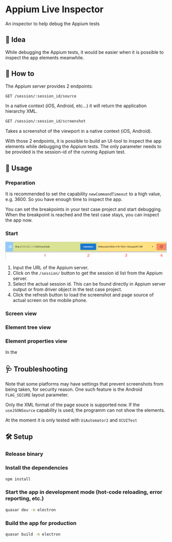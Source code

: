 # Appium Live Inspector

An inspector to help debug the Appium tests

## :dizzy: Idea
While debugging the Appium tests, it would be easier when it is possible to inspect the app elements meanwhile.

## :crystal_ball: How to
The Appium server provides 2 endpoints:
```bash
GET /session/:session_id/source
```
In a native context (iOS, Android, etc...) it will return the application hierarchy XML.
```bash
GET /session/:session_id/screenshot
```
Takes a screenshot of the viewport in a native context (iOS, Android).

With those 2 endpoints, it is possible to build an UI-tool to inspect the app elements while debugging the Appium tests. The only parameter needs to be provided is the session-id of the running Appium test.
## :footprints: Usage
### Preparation
It is recommended to set the capability `newCommandTimeout` to a high value, e.g. 3600. So you have enough time to inspect the app.

You can set the breakpoints in your test case project and start debugging. When the breakpoint is reached and the test case stays, you can inspect the app now.
### Start
![Search bar](./public/searchbar.png)
1. Input the URL of the Appium server.
2. Click on the `/session/` button to get the session id list from the Appium server.
3. Select the actual session id. This can be found directly in Appium server output or from driver object in the test case project.
4. Click the refresh button to load the screenshot and page source of actual screen on the mobile phone.
### Screen view

### Element tree view

### Element properties view
In the
## :stethoscope: Troubleshooting
Note that some platforms may have settings that prevent screenshots from being taken, for security reason. One such feature is the Android ```FLAG_SECURE``` layout parameter.

Only the XML format of the page souce is supported now. If the `useJSONSource` capability is used, the programm can not show the elements.

At the moment it is only tested with `UiAutomator2` and `XCUITest`
## :hammer_and_wrench: Setup
### Release binary

### Install the dependencies
```bash
npm install
```
### Start the app in development mode (hot-code reloading, error reporting, etc.)
```bash
quasar dev -m electron
```
### Build the app for production
```bash
quasar build -m electron
```
